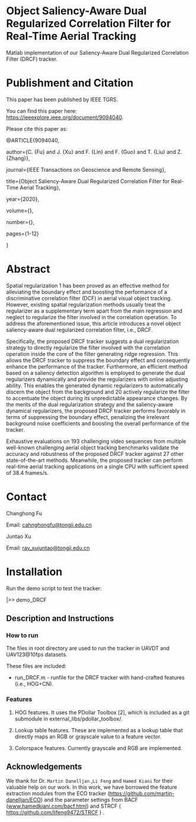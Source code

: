 # Object Saliency-Aware Dual Regularized Correlation Filter for Real-Time Aerial Tracking 

Matlab implementation of our Saliency-Aware Dual Regularized Correlation Filter (DRCF) tracker.

# Publishment and Citation

This paper has been published by IEEE TGRS.

You can find this paper here: https://ieeexplore.ieee.org/document/9094040.

Please cite this paper as: 

@ARTICLE{9094040,

  author={C. {Fu} and J. {Xu} and F. {Lin} and F. {Guo} and T. {Liu} and Z. {Zhang}},
  
  journal={IEEE Transactions on Geoscience and Remote Sensing}, 
  
  title={Object Saliency-Aware Dual Regularized Correlation Filter for Real-Time Aerial Tracking}, 
  
  year={2020},
  
  volume={},
  
  number={},
  
  pages={1-12}
  
  }
  
# Abstract 
Spatial regularization 1 has been proved as an effective method for alleviating the boundary effect and boosting the performance of a discriminative correlation filter (DCF) in aerial visual object tracking. However, existing spatial regularization methods usually treat the regularizer as a supplementary term apart from the main regression and neglect to regularize the filter involved in the correlation operation. To address the aforementioned issue, this article introduces a novel object saliency-aware dual regularized correlation filter, i.e., DRCF.

Specifically, the proposed DRCF tracker suggests a dual regularization strategy to directly regularize the filter involved with the correlation operation inside the core of the filter generating ridge regression. This allows the DRCF tracker to suppress the boundary effect and consequently enhance the performance of the tracker. Furthermore, an efficient method based on a saliency detection algorithm is employed to generate the dual regularizers dynamically and provide the regularizers with online adjusting ability. This enables the generated dynamic regularizers to automatically discern the object from the background and
20 actively regularize the filter to accentuate the object during its unpredictable appearance changes. By the merits of the dual regularization strategy and the saliency-aware dynamical regularizers, the proposed DRCF tracker performs favorably in terms of suppressing the boundary effect, penalizing the irrelevant background noise coefficients and boosting the overall performance of the tracker. 

Exhaustive evaluations on 193 challenging video sequences from multiple well-known challenging aerial object tracking benchmarks validate the accuracy and robustness of the proposed DRCF tracker against 27 other state-of-the-art methods. Meanwhile, the proposed tracker can perform real-time aerial tracking applications on a single CPU with sufficient speed of 38.4 frames/s.



# Contact

Changhong Fu 

Email: cahnghongfu@tongji.edu.cn

Juntao Xu

Email: ray_xujuntao@tongji.edu.cn

# Installation

Run the demo script to test the tracker:

|>> demo_DRCF

## Description and Instructions

### How to run

The files in root directory are used to run the tracker in UAVDT and UAV123@10fps datasets.

These files are included:

* run_DRCF.m  -  runfile for the DRCF tracker with hand-crafted features (i.e., HOG+CN).

### Features

1. HOG features. It uses the PDollar Toolbox [2], which is included as a git submodule in external_libs/pdollar_toolbox/.

3. Lookup table features. These are implemented as a lookup table that directly maps an RGB or grayscale value to a feature vector.

4. Colorspace features. Currently grayscale and RGB are implemented.

## Acknowledgements

We thank for Dr. `Martin Danelljan` ,`Li Feng` and  `Hamed Kiani` for their valuable help on our work. In this work,
we have borrowed the feature extraction modules from the ECO tracker (https://github.com/martin-danelljan/ECO) and the parameter settings from BACF (www.hamedkiani.com/bacf.html) and STRCF ( https://github.com/lifeng9472/STRCF ) .
